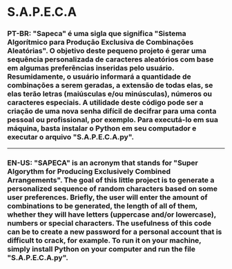 # S.A.P.E.C.A

### PT-BR: "Sapeca" é uma sigla que significa "Sistema Algorítmico para Produção Exclusiva de Combinações Aleatórias". O objetivo deste pequeno projeto é gerar uma sequência personalizada de caracteres aleatórios com base em algumas preferências inseridas pelo usuário. Resumidamente, o usuário informará a quantidade de combinações a serem geradas, a extensão de todas elas, se elas terão letras (maiúsculas e/ou minúsculas), números ou caracteres especiais. A utilidade deste código pode ser a criação de uma nova senha difícil de decifrar para uma conta pessoal ou profissional, por exemplo. Para executá-lo em sua máquina, basta instalar o Python em seu computador e executar o arquivo "S.A.P.E.C.A.py".
-----
### EN-US: "SAPECA" is an acronym that stands for "Super Algorythm for Producing Exclusively Combined Arrangements". The goal of this little project is to generate a personalized sequence of random characters based on some user preferences. Briefly, the user will enter the amount of combinations to be generated, the length of all of them, whether they will have letters (uppercase and/or lowercase), numbers or special characters. The usefulness of this code can be to create a new password for a personal account that is difficult to crack, for example. To run it on your machine, simply install Python on your computer and run the file "S.A.P.E.C.A.py".
